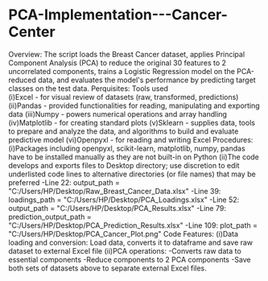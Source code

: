# PCA-Implementation---Cancer-Center
Overview: The script loads the Breast Cancer dataset, applies Principal Component Analysis (PCA) to reduce the original 30 features to 2 uncorrelated components, trains a Logistic Regression model on the PCA-reduced data, and evaluates the model's performance by predicting target classes on the test data.
Perquisites: Tools used  
  (i)Excel	- for visual review of datasets (raw, transformed, predictions)
  (ii)Pandas - provided functionalities for reading, manipulating and exporting data
  (iii)Numpy -	powers numerical operations and array handling
  (iv)Matplotlib - for creating standard plots
  (v)Sklearn	- supplies data, tools to prepare and analyze the data, and algorithms to build and evaluate predictive model
  (vi)Openpyxl - for reading and writing Excel 
Procedures: 
  (i)Packages including openpyxl, scikit-learn, matplotlib, numpy, pandas have to be installed manually as they are not built-in on Python 
  (ii)The code develops and exports files to Desktop directory; use discretion to edit underlisted code lines to alternative directories (or file names) that may be preferred
      -Line 22: output_path = "C:/Users/HP/Desktop/Raw_Breast_Cancer_Data.xlsx"
      -Line 39: loadings_path = "C:/Users/HP/Desktop/PCA_Loadings.xlsx"
      -Line 52: output_path = "C:/Users/HP/Desktop/PCA_Results.xlsx"
      -Line 79: prediction_output_path = "C:/Users/HP/Desktop/PCA_Prediction_Results.xlsx"
      -Line 109: plot_path = "C:/Users/HP/Desktop/PCA_Cancer_Plot.png"
Code Features:
  (i)Data loading and conversion:
     Load data, converts it to dataframe and save raw dataset to external Excel file
  (ii)PCA operations:
      -Converts raw data to essential components
      -Reduce components to 2 PCA components
      -Save both sets of datasets above to separate external Excel files.

